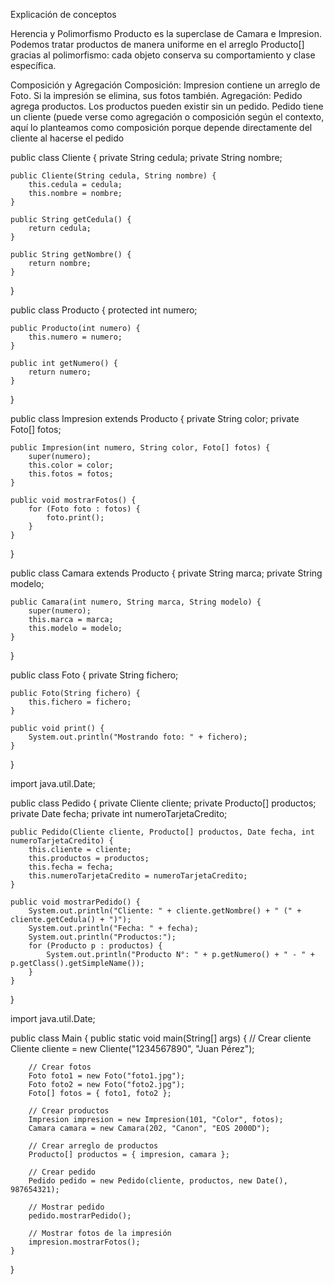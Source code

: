 
 Explicación de conceptos

Herencia y Polimorfismo
Producto es la superclase de Camara e Impresion.
Podemos tratar productos de manera uniforme en el arreglo Producto[] gracias al polimorfismo: cada objeto conserva su comportamiento y clase específica.

Composición y Agregación
Composición: Impresion contiene un arreglo de Foto. Si la impresión se elimina, sus fotos también.
Agregación: Pedido agrega productos. Los productos pueden existir sin un pedido.
Pedido tiene un cliente (puede verse como agregación o composición según el contexto, aquí lo planteamos como composición porque depende directamente del cliente al hacerse el pedido


public class Cliente {
    private String cedula;
    private String nombre;

    public Cliente(String cedula, String nombre) {
        this.cedula = cedula;
        this.nombre = nombre;
    }

    public String getCedula() {
        return cedula;
    }

    public String getNombre() {
        return nombre;
    }
}


public class Producto {
    protected int numero;

    public Producto(int numero) {
        this.numero = numero;
    }

    public int getNumero() {
        return numero;
    }
}


public class Impresion extends Producto {
    private String color;
    private Foto[] fotos;

    public Impresion(int numero, String color, Foto[] fotos) {
        super(numero);
        this.color = color;
        this.fotos = fotos;
    }

    public void mostrarFotos() {
        for (Foto foto : fotos) {
            foto.print();
        }
    }
}


public class Camara extends Producto {
    private String marca;
    private String modelo;

    public Camara(int numero, String marca, String modelo) {
        super(numero);
        this.marca = marca;
        this.modelo = modelo;
    }
}


public class Foto {
    private String fichero;

    public Foto(String fichero) {
        this.fichero = fichero;
    }

    public void print() {
        System.out.println("Mostrando foto: " + fichero);
    }
}


import java.util.Date;

public class Pedido {
    private Cliente cliente;
    private Producto[] productos;
    private Date fecha;
    private int numeroTarjetaCredito;

    public Pedido(Cliente cliente, Producto[] productos, Date fecha, int numeroTarjetaCredito) {
        this.cliente = cliente;
        this.productos = productos;
        this.fecha = fecha;
        this.numeroTarjetaCredito = numeroTarjetaCredito;
    }

    public void mostrarPedido() {
        System.out.println("Cliente: " + cliente.getNombre() + " (" + cliente.getCedula() + ")");
        System.out.println("Fecha: " + fecha);
        System.out.println("Productos:");
        for (Producto p : productos) {
            System.out.println("Producto N°: " + p.getNumero() + " - " + p.getClass().getSimpleName());
        }
    }
}


import java.util.Date;

public class Main {
    public static void main(String[] args) {
        // Crear cliente
        Cliente cliente = new Cliente("1234567890", "Juan Pérez");

        // Crear fotos
        Foto foto1 = new Foto("foto1.jpg");
        Foto foto2 = new Foto("foto2.jpg");
        Foto[] fotos = { foto1, foto2 };

        // Crear productos
        Impresion impresion = new Impresion(101, "Color", fotos);
        Camara camara = new Camara(202, "Canon", "EOS 2000D");

        // Crear arreglo de productos
        Producto[] productos = { impresion, camara };

        // Crear pedido
        Pedido pedido = new Pedido(cliente, productos, new Date(), 987654321);

        // Mostrar pedido
        pedido.mostrarPedido();

        // Mostrar fotos de la impresión
        impresion.mostrarFotos();
    }
}


